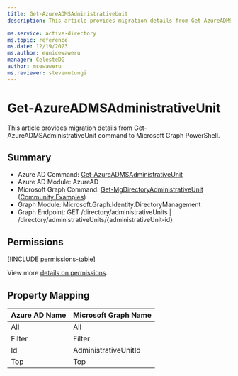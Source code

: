 ```yaml
---
title: Get-AzureADMSAdministrativeUnit
description: This article provides migration details from Get-AzureADMSAdministrativeUnit command to Microsoft Graph PowerShell.

ms.service: active-directory
ms.topic: reference
ms.date: 12/19/2023
ms.author: eunicewaweru
manager: CelesteDG
author: msewaweru
ms.reviewer: stevemutungi
---
```


# Get-AzureADMSAdministrativeUnit

This article provides migration details from Get-AzureADMSAdministrativeUnit command to Microsoft Graph PowerShell.

## Summary

+ Azure AD Command: [Get-AzureADMSAdministrativeUnit](/powershell/module/azuread/get-azureadmsadministrativeunit)
+ Azure AD Module: AzureAD
+ Microsoft Graph Command: [Get-MgDirectoryAdministrativeUnit](/powershell/module/microsoft.graph.identity.directorymanagement/get-mgdirectoryadministrativeunit) ([Community Examples](https://github.com/orgs/msgraph/discussions?discussions_q=Get-MgDirectoryAdministrativeUnit))
+ Graph Module: Microsoft.Graph.Identity.DirectoryManagement
+ Graph Endpoint:  GET /directory/administrativeUnits | /directory/administrativeUnits/{administrativeUnit-id}

## Permissions

[!INCLUDE [permissions-table](~/graphref/api-reference/v1.0/includes/permissions/administrativeunit-get-permissions.md)]

View more [details on permissions](/graph/api/administrativeunit-get#permissions).

## Property Mapping

|Azure AD Name|Microsoft Graph Name|
|---|---|
|All|All|
|Filter|Filter|
|Id|AdministrativeUnitId|
|Top|Top|